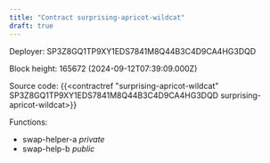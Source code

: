 ```yaml
---
title: "Contract surprising-apricot-wildcat"
draft: true
---
```

Deployer: SP3Z8GQ1TP9XY1EDS7841M8Q44B3C4D9CA4HG3DQD


 



Block height: 165672 (2024-09-12T07:39:09.000Z)

Source code: {{<contractref "surprising-apricot-wildcat" SP3Z8GQ1TP9XY1EDS7841M8Q44B3C4D9CA4HG3DQD surprising-apricot-wildcat>}}

Functions:

* swap-helper-a _private_
* swap-help-b _public_
